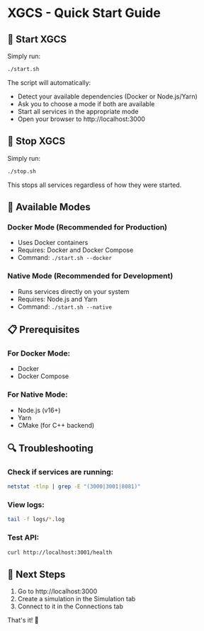 # XGCS - Quick Start Guide

## 🚀 Start XGCS

Simply run:
```bash
./start.sh
```

The script will automatically:
- Detect your available dependencies (Docker or Node.js/Yarn)
- Ask you to choose a mode if both are available
- Start all services in the appropriate mode
- Open your browser to http://localhost:3000

## 🛑 Stop XGCS

Simply run:
```bash
./stop.sh
```

This stops all services regardless of how they were started.

## 🔧 Available Modes

### Docker Mode (Recommended for Production)
- Uses Docker containers
- Requires: Docker and Docker Compose
- Command: `./start.sh --docker`

### Native Mode (Recommended for Development)
- Runs services directly on your system
- Requires: Node.js and Yarn
- Command: `./start.sh --native`

## 📋 Prerequisites

### For Docker Mode:
- Docker
- Docker Compose

### For Native Mode:
- Node.js (v16+)
- Yarn
- CMake (for C++ backend)

## 🔍 Troubleshooting

### Check if services are running:
```bash
netstat -tlnp | grep -E "(3000|3001|8081)"
```

### View logs:
```bash
tail -f logs/*.log
```

### Test API:
```bash
curl http://localhost:3001/health
```

## 🎯 Next Steps

1. Go to http://localhost:3000
2. Create a simulation in the Simulation tab
3. Connect to it in the Connections tab

That's it! 🎉 